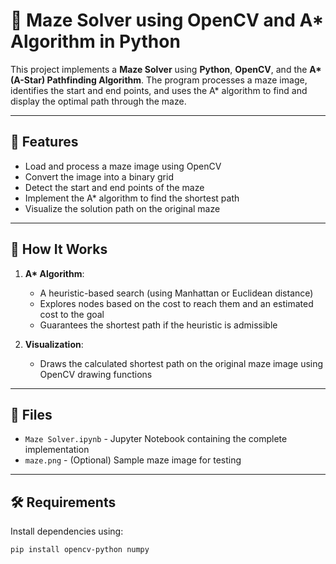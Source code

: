 # 🧭 Maze Solver using OpenCV and A* Algorithm in Python

This project implements a **Maze Solver** using **Python**, **OpenCV**, and the **A\* (A-Star) Pathfinding Algorithm**. The program processes a maze image, identifies the start and end points, and uses the A\* algorithm to find and display the optimal path through the maze.

---

## 🚀 Features

- Load and process a maze image using OpenCV
- Convert the image into a binary grid
- Detect the start and end points of the maze
- Implement the A\* algorithm to find the shortest path
- Visualize the solution path on the original maze

---

## 🧠 How It Works

1. **A\* Algorithm**:
   - A heuristic-based search (using Manhattan or Euclidean distance)
   - Explores nodes based on the cost to reach them and an estimated cost to the goal
   - Guarantees the shortest path if the heuristic is admissible

2. **Visualization**:
   - Draws the calculated shortest path on the original maze image using OpenCV drawing functions

---

## 📁 Files

- `Maze Solver.ipynb` - Jupyter Notebook containing the complete implementation
- `maze.png` - (Optional) Sample maze image for testing

---

## 🛠️ Requirements

Install dependencies using:

```bash
pip install opencv-python numpy
